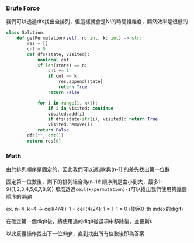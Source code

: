 ### Brute Force

我們可以透過dfs找出全排列，但這樣就會是N!的時間複雜度，顯然效率是很低的

```python
class Solution:
    def getPermutation(self, n: int, k: int) -> str:
        res = []
        cnt = 0
        def dfs(state, visited):
            nonlocal cnt
            if len(state) == n:
                cnt += 1
                if cnt == k:
                    res.append(state)
                    return True
                return False

            for i in range(1, n+1):
                if i in visited: continue
                visited.add(i)
                if dfs(state+str(i), visited): return True
                visited.remove(i)
            return False
        dfs("", set())
        return res[0]
```

### Math

由於排列順序是固定的，因此我們可以透過k與(n-1)!的差先找出第一位數

固定第一位數後，剩下的排列組合為(n-1)!
順序則是由小到大，最多1-9([1,2,3,4,5,6,7,8,9])
那麼透過`ceil(k/permutation)-1`可以找出我們使用第幾個順序的digit

ex. n=4, k=4 -> ceil(4/4!)-1 = ceil(4/24)-1 = 1-1 = 0 (使用0-th index的digit)

在確定第一個digit後，將使用過的digit從選項中移除後，並更新`k`

以此反覆操作找出下一位digit，直到找出所有位數後即為答案